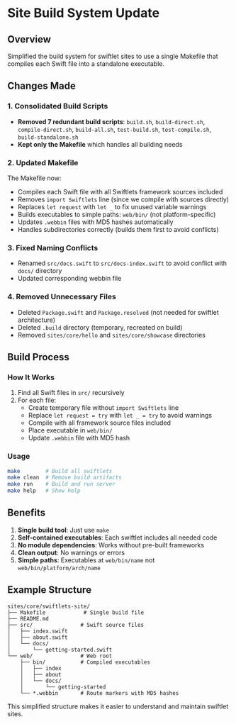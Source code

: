 # Site Build System Update

## Overview
Simplified the build system for swiftlet sites to use a single Makefile that compiles each Swift file into a standalone executable.

## Changes Made

### 1. Consolidated Build Scripts
- **Removed 7 redundant build scripts**: `build.sh`, `build-direct.sh`, `compile-direct.sh`, `build-all.sh`, `test-build.sh`, `test-compile.sh`, `build-standalone.sh`
- **Kept only the Makefile** which handles all building needs

### 2. Updated Makefile
The Makefile now:
- Compiles each Swift file with all Swiftlets framework sources included
- Removes `import Swiftlets` line (since we compile with sources directly)
- Replaces `let request` with `let _` to fix unused variable warnings
- Builds executables to simple paths: `web/bin/` (not platform-specific)
- Updates `.webbin` files with MD5 hashes automatically
- Handles subdirectories correctly (builds them first to avoid conflicts)

### 3. Fixed Naming Conflicts
- Renamed `src/docs.swift` to `src/docs-index.swift` to avoid conflict with `docs/` directory
- Updated corresponding webbin file

### 4. Removed Unnecessary Files
- Deleted `Package.swift` and `Package.resolved` (not needed for swiftlet architecture)
- Deleted `.build` directory (temporary, recreated on build)
- Removed `sites/core/hello` and `sites/core/showcase` directories

## Build Process

### How It Works
1. Find all Swift files in `src/` recursively
2. For each file:
   - Create temporary file without `import Swiftlets` line
   - Replace `let request = try` with `let _ = try` to avoid warnings
   - Compile with all framework source files included
   - Place executable in `web/bin/`
   - Update `.webbin` file with MD5 hash

### Usage
```bash
make        # Build all swiftlets
make clean  # Remove build artifacts
make run    # Build and run server
make help   # Show help
```

## Benefits
1. **Single build tool**: Just use `make`
2. **Self-contained executables**: Each swiftlet includes all needed code
3. **No module dependencies**: Works without pre-built frameworks
4. **Clean output**: No warnings or errors
5. **Simple paths**: Executables at `web/bin/name` not `web/bin/platform/arch/name`

## Example Structure
```
sites/core/swiftlets-site/
├── Makefile            # Single build file
├── README.md          
├── src/               # Swift source files
│   ├── index.swift
│   ├── about.swift
│   └── docs/
│       └── getting-started.swift
└── web/               # Web root
    ├── bin/           # Compiled executables
    │   ├── index
    │   ├── about
    │   └── docs/
    │       └── getting-started
    └── *.webbin       # Route markers with MD5 hashes
```

This simplified structure makes it easier to understand and maintain swiftlet sites.